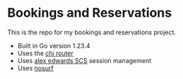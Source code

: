 # Bookings and Reservations

This is the repo for my bookings and reservations project.

- Built in Go version 1.23.4
- Uses the [chi router](github.com/go-chi/chi)
- Uses [alex edwards SCS](github.com/alexedwards/scs/v2) session management
- Uses [nosurf](github.com/justinas/nosurf)
